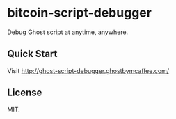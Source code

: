 bitcoin-script-debugger
=======================

Debug Ghost script at anytime, anywhere.

Quick Start
-----------

Visit http://ghost-script-debugger.ghostbymcaffee.com/

License
-------

MIT.



